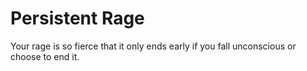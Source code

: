 # Persistent Rage

Your rage is so fierce that it only ends early if you fall unconscious or choose to end it.